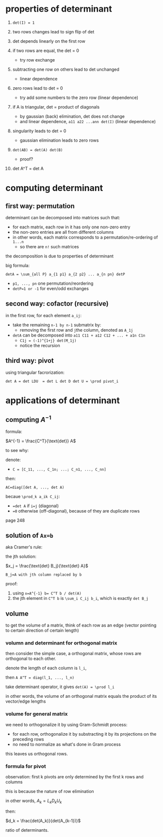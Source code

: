 # properties of determinant

1. `det(I) = 1`

2. two rows changes lead to sign flip of det

3. det depends linearly on the first row

4. if two rows are equal, the det = 0
   - try row exchange

5. subtracting one row on others lead to det unchanged
   - linear dependence

6. zero rows lead to det = 0
   - try add some numbers to the zero row (linear dependence)

7. if A is triangular, det = product of diagonals
   - by gaussian (back) elimination, det does not change
   - and linear dependence, `a11 a22 ...ann det(I)` (linear dependence)

8. singularity leads to det = 0
   - gaussian elimination leads to zero rows

9. `det(AB) = det(A) det(B)`
   - proof?

10. det A^T = det A

# computing determinant

## first way: permutation

determinant can be decomposed into matrices such that:

- for each matrix, each row in it has only one non-zero entry
- the non-zero entries are all from different columns
- in other words, each matrix corresponds to a permutation/re-ordering of `1...n`
  - so there are `n!` such matrices

the decomposition is due to properties of determinant

big formula:

`detA = \sum_{all P} a_{1 p1} a_{2 p2} ... a_{n pn} detP`

- `p1, ..., pn` one permutation/reordering
- `detP=1 or -1`  for even/odd exchanges

## second way: cofactor (recursive)

in the first row, for each element `a_ij`:

- take the remaining `n-1 by n-1` submatrix by:
  - removing the first row and `j`the column, denoted as `A_1j`
- `detA` can be decomposed into `a11 C11 + a12 C12 + ... + a1n C1n`
  - `C1j = (-1)^{1+j} det(M_1j)`
  - notice the recursion

## third way: pivot

using triangular facrorization:

`det A = det LDU  = det L det D det U = \prod pivot_i`

# applications of determinant

## computing $`A^{-1}`$



formula:

$`A^{-1} = \frac{C^T}{\text{det}} A`$

to see why:

denote:

- `C = [C_11, ..., C_1n; ...; C_n1, ..., C_nn]`

then:

`AC=diag([det A, ..., det A)`

becaue `\prod_k a_ik C_ij`:

- `=det A` if `i=j` (diagonal)
- `=0` otherwise (off-diagonal), because of they are duplicate rows

page 248

## solution of `Ax=b`

aka Cramer's rule:

the jth solution:

$`x_j = \frac{\text{det} B_j}{\text{det} A}`$

`B_j=A with jth column replaced by b`

proof: 

1. using `x=A^{-1} b= C^T b / det(A)`
2. the jth element in `C^T b` is `\sum_i C_ij b_i`, which is exactly `det B_j`


## volume

to get the volume of a matrix, think of each row as an edge (vector pointing to certain direction of certain length)

### volumn and determinant for orthogonal matrix



then consider the simple case, a orthogonal matrix, whose rows are orthogonal to each other. 

denote the length of each column is `l_i`,

then `A A^T = diag(l_1, ..., l_n)`

take determinant operator, it gives `det(A) = \prod l_i`

in other words, the volume of an orthogonal matrix equals the product of its vector/edge lengths


### volume for general matrix

we need to orthogonalize it by using Gram-Schmidt process:

- for each row, orthogonalize it by substracting it by its projections on the preceding rows
- no need to normalize as what's done in Gram process

this leaves us orthogonal rows. 

### formula for pivot

observation: first k pivots are only determined by the first k rows and columns

this is because the nature of row elimination

in other words, $`A_k = L_k D_k U_k`$

then:

$`d_k = \frac{det(A_k)}{det(A_{k-1})}`$

ratio of determinants. 